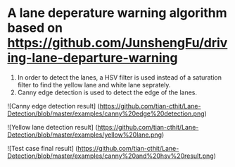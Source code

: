 # A lane deperature warning algorithm based on https://github.com/JunshengFu/driving-lane-departure-warning

1. In order to detect the lanes, a HSV filter is used instead of a saturation filter to find the yellow lane and white lane seprately.
2. Canny edge detection is used to detect the edge of the lanes.

![Canny edge detection result]
(https://github.com/tian-cthit/Lane-Detection/blob/master/examples/canny%20edge%20detection.png)

![Yellow lane detection result]
(https://github.com/tian-cthit/Lane-Detection/blob/master/examples/yellow%20lane.png)

![Test case final result]
(https://github.com/tian-cthit/Lane-Detection/blob/master/examples/canny%20and%20hsv%20result.png)
